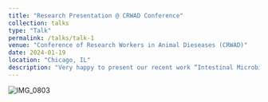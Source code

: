 ```yaml
---
title: "Research Presentation @ CRWAD Conference"
collection: talks
type: "Talk"
permalink: /talks/talk-1
venue: "Conference of Research Workers in Animal Dieseases (CRWAD)"
date: 2024-01-19
location: "Chicago, IL"
description: "Very happy to present our recent work “Intestinal Microbiome Confers Robust Colonization Resistance Against Necrotic Enteritis" at CRWAD and got first place of student oral presentation"
---
```



![IMG_0803](https://github.com/jingliu92/jingliu.github.io/assets/100873921/07696b7c-fc63-45e3-980d-25ac6670c3a6)
